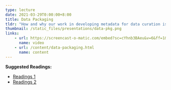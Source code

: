 ```yaml
---
type: lecture
date: 2021-03-29T0:00:00+8:00
title: Data Packaging
tldr: "How and why our work in developing metadata for data curation is paramount to sustainable access, and introduce a few broadly used standards for creating data packages."
thumbnail: /static_files/presentations/data-pkg.png
links: 
    - url: https://screencast-o-matic.com/embed?sc=cYhnb3BAeu&v=6&ff=1&title=0&controls=1
      name: video
    - url: /content/data-packaging.html
      name: content
---
```

**Suggested Readings:**
- [Readings 1](http://example.com)
- [Readings 2](http://example.com)
